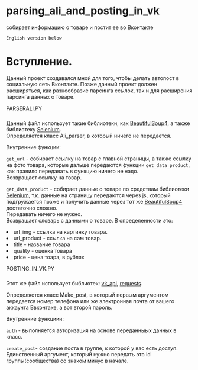 # parsing_ali_and_posting_in_vk
собирает информацию о товаре и постит ее во Вконтакте

`English version below`

# Вступление.

Данный проект создавался мной для того, чтобы делать автопост в социальную сеть Вконтакте. 
Позже данный проект должен расширяться, как разнообразие парсинга ссылок, так и для расширения парсинга
данных о товаре.

PARSERALI.PY
###

Данный файл использует такие библиотеки, как [BeautifulSoup4](https://pypi.org/project/beautifulsoup4/), а также библиотеку [Selenium](https://pypi.org/project/selenium/).
<br>
Определяется класс Ali_parser, в который ничего не передается.

Внутренние функции:

`get_url` - собирает ссылку на товар с главной страницы, а также ссылку на фото товара, которые дальше передаются
функции `get_data_product`, как правило передавать в функцию ничего не надо.
<br>
Возвращает ссылку на товар.

`get_data_product` - собирает данные о товаре по средствам библиотеки [Selenium](https://pypi.org/project/selenium/), т.к. данные на страницу передаются через js, который подгружается позже и получить данные через тот же [BeautifulSoup4](https://pypi.org/project/beautifulsoup4/) достаточно сложно. 
<br>
Передавать ничего не нужно.
<br>
Возвращает словарь с данными о товаре. В определенности это:
<br>

<li>url_img - ссылка на картинку товара.
<li>url_product - ссылка на сам товар.
<li>title - название товара
<li>quality - оценка товара
<li>price - цена тоара, в рублях


POSTING_IN_VK.PY
###

Этот же файл использует библиотек: [vk_api](https://pypi.org/project/vk-api/), [requests](https://pypi.org/project/requests/).
<br>

Определяется класс Make_post, в который первым аргументом передается номер телефона или же электронная почта от вашего аккаунта Ввконтаке, а вот второй пароль.

Внутренние функциии:

`auth` - выполняется авторизация на основе переданныых данных в класс.
<br>

`create_post`- создание поста в группе, к которой у вас есть доступ. Единственный аргумент, который нужно передать это id группы(сообщества) со знаком минус в начале.










